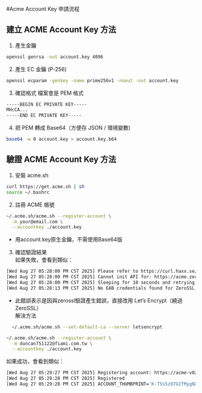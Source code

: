 #Acme Account Key 申請流程

## 建立 ACME Account Key 方法
1. 產生金鑰
```sh
openssl genrsa -out account.key 4096
```
2. 產生 EC 金鑰 (P-256)
```sh
openssl ecparam -genkey -name prime256v1 -noout -out account.key
```
3. 確認格式
檔案會是 PEM 格式
```sh
-----BEGIN EC PRIVATE KEY-----
MHcCA...
-----END EC PRIVATE KEY-----
```
4. 把 PEM 轉成 Base64（方便存 JSON / 環境變數)
```sh
base64 -w 0 account.key > account.key.b64
```

## 驗證 ACME Account Key 方法
1. 安裝 acme.sh
```sh
curl https://get.acme.sh | sh
source ~/.bashrc
```
2. 註冊 ACME 帳號
```sh
~/.acme.sh/acme.sh --register-account \
  -m your@email.com \
  --accountkey ./account.key
```
- 用account.key原生金鑰，不需使用Base64版
3. 確認驗證結果  
如果失敗，會看到類似：
```sh
[Wed Aug 27 05:28:00 PM CST 2025] Please refer to https://curl.haxx.se/libcurl/c/libcurl-errors.html for error code: 60
[Wed Aug 27 05:28:00 PM CST 2025] Cannot init API for: https://acme.zerossl.com/v2/DV90.
[Wed Aug 27 05:28:00 PM CST 2025] Sleeping for 10 seconds and retrying.
[Wed Aug 27 05:28:13 PM CST 2025] No EAB credentials found for ZeroSSL, let's obtain them
```
  - 此錯誤表示是因與zerossl驗證產生錯誤，直接改用 Let’s Encrypt（繞過 ZeroSSL）  
  解決方法
```sh
  ~/.acme.sh/acme.sh --set-default-ca --server letsencrypt

~/.acme.sh/acme.sh --register-account \
  -m duncan751122@fiami.com.tw \
  --accountkey ./account.key
```

如果成功，會看到類似：
```sh
[Wed Aug 27 05:29:27 PM CST 2025] Registering account: https://acme-v02.api.letsencrypt.org/directory
[Wed Aug 27 05:29:28 PM CST 2025] Registered
[Wed Aug 27 05:29:28 PM CST 2025] ACCOUNT_THUMBPRINT='K-T5s5zO7GIfMygNXTYKOLUOVHJExOi2m97gM-ApkYo'
```
